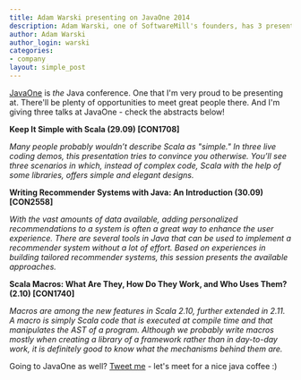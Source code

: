 ```yaml
---
title: Adam Warski presenting on JavaOne 2014
description: Adam Warski, one of SoftwareMill's founders, has 3 presentations at JavaOne 2014. Here's a short sneak-peek of what he'll talk about.
author: Adam Warski
author_login: warski
categories:
- company
layout: simple_post
---
```


[JavaOne](https://www.oracle.com/javaone/index.html) is _the_ Java conference. One that I'm very proud to be presenting at. There'll be plenty of opportunities to meet great people there. And I'm giving three talks at JavaOne - check the abstracts below!

**Keep It Simple with Scala (29.09) [CON1708]**

_Many people probably wouldn’t describe Scala as "simple." In three live coding demos, this presentation tries to convince you otherwise. You’ll see three scenarios in which, instead of complex code, Scala with the help of some libraries, offers simple and elegant designs._

**Writing Recommender Systems with Java: An Introduction (30.09) [CON2558]**

_With the vast amounts of data available, adding personalized recommendations to a system is often a great way to enhance the user experience. There are several tools in Java that can be used to implement a recommender system without a lot of effort. Based on experiences in building tailored recommender systems, this session presents the available approaches._

**Scala Macros: What Are They, How Do They Work, and Who Uses Them? (2.10) [CON1740]**

_Macros are among the new features in Scala 2.10, further extended in 2.11. A macro is simply Scala code that is executed at compile time and that manipulates the AST of a program. Although we probably write macros mostly when creating a library of a framework rather than in day-to-day work, it is definitely good to know what the mechanisms behind them are._

Going to JavaOne as well? [Tweet me](https://twitter.com/adamwarski) - let's meet for a nice java coffee :)